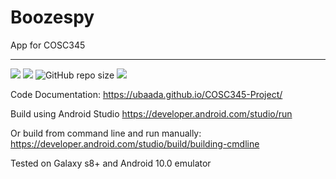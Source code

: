 # Boozespy

App for COSC345

---
![](https://github.com/ubaada/COSC345-Project/workflows/Test%20&%20Build%20Android%20CI/badge.svg)
![](https://img.shields.io/github/contributors/ubaada/COSC345-Project.svg)
![GitHub repo size](https://img.shields.io/github/repo-size/ubaada/COSC345-Project)
![](https://img.shields.io/badge/Platform-Android-brightgreen)

Code Documentation:
https://ubaada.github.io/COSC345-Project/

Build using Android Studio
https://developer.android.com/studio/run

Or build from command line and run manually:
https://developer.android.com/studio/build/building-cmdline



Tested on Galaxy s8+ and Android 10.0 emulator
